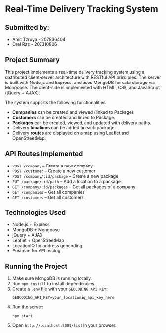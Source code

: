 
# Real-Time Delivery Tracking System

## Submitted by:
- Amit Tzruya - 207836404
- Orel Raz - 207310806

## Project Summary
This project implements a real-time delivery tracking system using a distributed client-server architecture with RESTful API principles. The server is built with Node.js and Express, and uses MongoDB for data storage via Mongoose. The client-side is implemented with HTML, CSS, and JavaScript (jQuery + AJAX).

The system supports the following functionalities:

- **Companies** can be created and viewed (linked to Package).
- **Customers** can be created and linked to Package.
- **Packages** can be created, viewed, and updated with delivery paths.
- Delivery **locations** can be added to each package.
- Delivery **routes** are displayed on a map using Leaflet and OpenStreetMap.

## API Routes Implemented
- `POST /company` – Create a new company
- `POST /customer` – Create a new customer
- `POST /company/:id/package` – Create a new package
- `PUT /package/:id/path` – Add a location to a package
- `GET /company/:id/packages` – Get all packages of a company
- `GET /companies` – Get all companies
- `GET /customers` – Get all customers

## Technologies Used
- Node.js + Express
- MongoDB + Mongoose
- jQuery + AJAX
- Leaflet + OpenStreetMap
- LocationIQ for address geocoding
- Postman for API testing

## Running the Project
1. Make sure MongoDB is running locally.
2. Run `npm install` to install dependencies.
3. Create a `.env` file with your `GEOCODING_API_KEY`:
    ```
    GEOCODING_API_KEY=your_locationiq_api_key_here
    ```
4. Run the server:
    ```
    npm start
    ```
5. Open `http://localhost:3001/list` in your browser.

